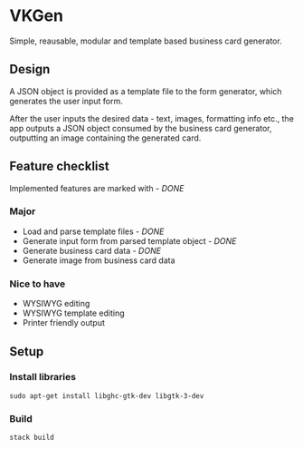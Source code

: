 # VKGen

Simple, reausable, modular and template based business card generator.

## Design

A JSON object is provided as a template file to the form generator, which
generates the user input form.

After the user inputs the desired data - text, images, formatting info etc.,
the app outputs a JSON object consumed by the business card generator,
outputting an image containing the generated card.

## Feature checklist

Implemented features are marked with - _DONE_

### Major

* Load and parse template files - _DONE_
* Generate input form from parsed template object - _DONE_
* Generate business card data - _DONE_
* Generate image from business card data

### Nice to have

* WYSIWYG editing
* WYSIWYG template editing
* Printer friendly output

## Setup

### Install libraries

`
sudo apt-get install libghc-gtk-dev libgtk-3-dev
`

### Build

`
stack build
`